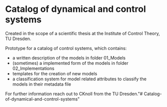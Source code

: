 # Catalog of dynamical and control systems

Created in the scope of a scientific thesis at the Institute of Control Theory, TU Dresden.

Prototype for a catalog of control systems, which contains:
- a written description of the models in folder 01_Models
- (sometimes) a implemented form of the models in folder 02_Implementations
- templates for the creation of new models
- a classification system for model related attributes to classify the models in their metadata file

For further information reach out to CKnoll from the TU Dresden."# Catalog-of-dynamical-and-control-systems" 
